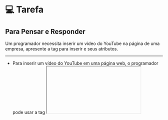 # 💻 Tarefa

## Para Pensar e Responder

Um programador necessita inserir um vídeo do YouTube na página de uma empresa, apresente a tag para inserir e seus atributos.

---
* Para inserir um vídeo do YouTube em uma página web, o programador pode usar a tag <iframe>, que permite incorporar conteúdo externo, como vídeos. Abaixo está um exemplo da tag com os principais atributos utilizados:

* width e height: definem a largura e a altura do player de vídeo.

* src: define o endereço do vídeo no formato de incorporação (embed). Substitua ID_DO_VIDEO pelo identificador do vídeo no YouTube (por exemplo, dQw4w9WgXcQ).

* title: fornece um texto alternativo para acessibilidade.

* frameborder: define a borda da moldura; 0 remove a borda.

* allow: especifica permissões para o conteúdo do iframe, como permitir reprodução automática ou acesso ao clipboard.

* allowfullscreen: permite que o vídeo seja exibido em tela cheia.

```
Exemplo:

 <iframe width="560" height="315" src="https://www.youtube.com/embed/cj7NNDBNKN4?si=sJgVlmjTHDFosCs8" title="YouTube video player" frameborder="0" allow="accelerometer; autoplay; clipboard-write; encrypted-media; gyroscope; picture-in-picture; web-share" referrerpolicy="strict-origin-when-cross-origin" allowfullscreen></iframe></center>

 ```



